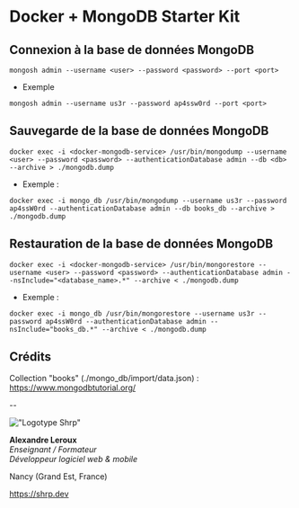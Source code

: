 # Docker + MongoDB Starter Kit

## Connexion à la base de données MongoDB

```SH
mongosh admin --username <user> --password <password> --port <port>
```

- Exemple

```SH
mongosh admin --username us3r --password ap4ssw0rd --port <port>
```

## Sauvegarde de la base de données MongoDB

```SH
docker exec -i <docker-mongodb-service> /usr/bin/mongodump --username <user> --password <password> --authenticationDatabase admin --db <db> --archive > ./mongodb.dump
```

- Exemple :

```SH
docker exec -i mongo_db /usr/bin/mongodump --username us3r --password ap4ssW0rd --authenticationDatabase admin --db books_db --archive > ./mongodb.dump
```

## Restauration de la base de données MongoDB

```SH
docker exec -i <docker-mongodb-service> /usr/bin/mongorestore --username <user> --password <password> --authenticationDatabase admin --nsInclude="<database_name>.*" --archive < ./mongodb.dump
```

- Exemple :

```SH
docker exec -i mongo_db /usr/bin/mongorestore --username us3r --password ap4ssW0rd --authenticationDatabase admin --nsInclude="books_db.*" --archive < ./mongodb.dump
```

## Crédits

Collection "books" (./mongo_db/import/data.json) : <https://www.mongodbtutorial.org/>

--

!["Logotype Shrp"](https://shrp.dev/images/shrp.png)

__Alexandre Leroux__  
_Enseignant / Formateur_  
_Développeur logiciel web & mobile_

Nancy (Grand Est, France)

<https://shrp.dev>
